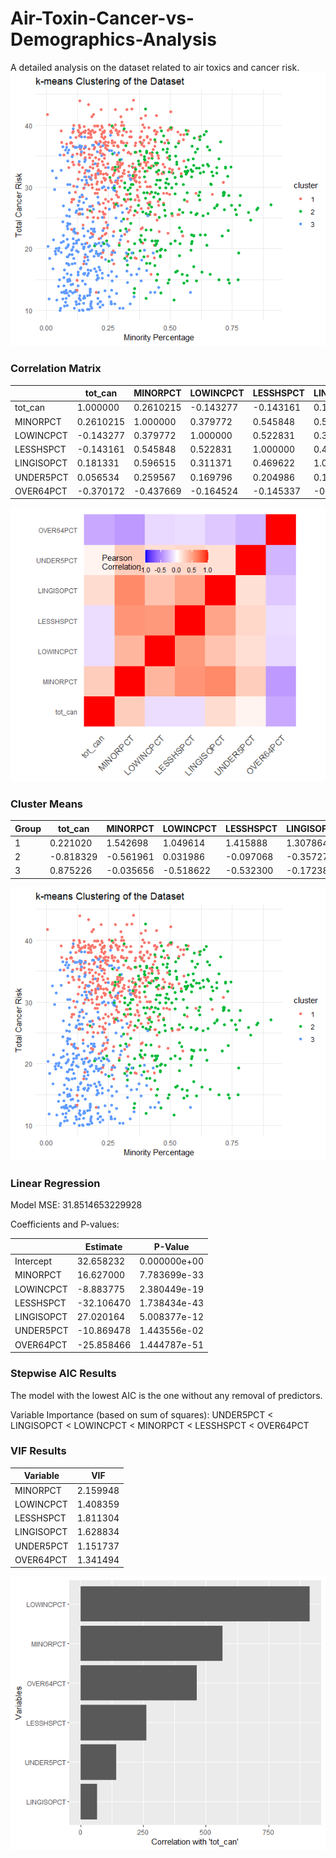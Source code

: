 # Air-Toxin-Cancer-vs-Demographics-Analysis
A detailed analysis on the dataset related to air toxics and cancer risk. 
![KNN Plot](Images/KNN%20plot.png)

### Correlation Matrix

|            | tot_can   | MINORPCT  | LOWINCPCT | LESSHSPCT | LINGISOPCT | UNDER5PCT | OVER64PCT |
|------------|-----------|-----------|-----------|-----------|------------|-----------|-----------|
| tot_can    | 1.000000  | 0.2610215 | -0.143277 | -0.143161 | 0.181331   | 0.056534  | -0.370172 |
| MINORPCT   | 0.2610215 | 1.000000  | 0.379772  | 0.545848  | 0.596515   | 0.259567  | -0.437669 |
| LOWINCPCT  | -0.143277 | 0.379772  | 1.000000  | 0.522831  | 0.311371   | 0.169796  | -0.164524 |
| LESSHSPCT  | -0.143161 | 0.545848  | 0.522831  | 1.000000  | 0.469622   | 0.204986  | -0.145337 |
| LINGISOPCT | 0.181331  | 0.596515  | 0.311371  | 0.469622  | 1.000000   | 0.162958  | -0.233652 |
| UNDER5PCT  | 0.056534  | 0.259567  | 0.169796  | 0.204986  | 0.162958   | 1.000000  | -0.318561 |
| OVER64PCT  | -0.370172 | -0.437669 | -0.164524 | -0.145337 | -0.233652  | -0.318561 | 1.000000  |

![Pearson_Corelation](Images/Pearson-R.png)

### Cluster Means 

| Group | tot_can   | MINORPCT  | LOWINCPCT | LESSHSPCT | LINGISOPCT | UNDER5PCT | OVER64PCT |
|-------|-----------|-----------|-----------|-----------|------------|-----------|-----------|
| 1     | 0.221020  | 1.542698  | 1.049614  | 1.415888  | 1.307864   | 0.615692  | -0.679941 |
| 2     | -0.818329 | -0.561961 | 0.031986  | -0.097068 | -0.357277  | -0.269739 | 0.606600  |
| 3     | 0.875226  | -0.035656 | -0.518622 | -0.532300 | -0.172382  | 0.040011  | -0.412529 |

![KNN Plot](Images/KNN%20plot.png)

### Linear Regression 
Model MSE: 31.8514653229928

Coefficients and P-values:

|           | Estimate   | P-Value        |
|-----------|------------|----------------|
| Intercept | 32.658232  | 0.000000e+00   |
| MINORPCT  | 16.627000  | 7.783699e-33   |
| LOWINCPCT | -8.883775  | 2.380449e-19   |
| LESSHSPCT | -32.106470 | 1.738434e-43   |
| LINGISOPCT| 27.020164  | 5.008377e-12   |
| UNDER5PCT | -10.869478 | 1.443556e-02   |
| OVER64PCT | -25.858466 | 1.444787e-51   |


### Stepwise AIC Results

The model with the lowest AIC is the one without any removal of predictors.

Variable Importance (based on sum of squares): UNDER5PCT < LINGISOPCT < LOWINCPCT < MINORPCT < LESSHSPCT < OVER64PCT

### VIF Results

| Variable    | VIF       |
|-------------|-----------|
| MINORPCT    | 2.159948  |
| LOWINCPCT   | 1.408359  |
| LESSHSPCT   | 1.811304  |
| LINGISOPCT  | 1.628834  |
| UNDER5PCT   | 1.151737  |
| OVER64PCT   | 1.341494  |
 


![Bar_Plot](Images/Bar-R.png)

